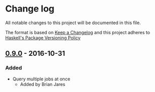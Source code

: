 # Change log

All notable changes to this project will be documented in this file.

The format is based on [Keep a Changelog][chg] and this project adheres to
[Haskell's Package Versioning Policy][pvp]

## [0.9.0] - 2016-10-31

### Added

  - Query multiple jobs at once
    - Added by Brian Jares

[chg]: http://keepachangelog.com
[pvp]: http://pvp.haskell.org
[0.9.0]: https://github.com/Nike-Inc/bartlett/tree/v0.9.0
